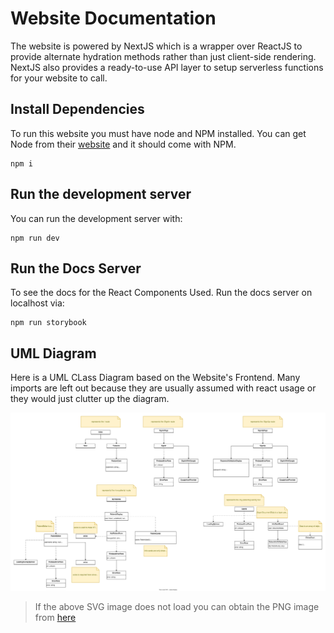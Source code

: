# Website Documentation

The website is powered by NextJS which is a wrapper over ReactJS to provide alternate hydration methods rather than just client-side rendering. NextJS also provides a ready-to-use API layer to setup serverless functions for your website to call.

## Install Dependencies

To run this website you must have node and NPM installed. You can get Node from their [website](https://nodejs.org/en/download) and it should come with NPM.

```
npm i
```

## Run the development server

You can run the development server with:

```
npm run dev
```

## Run the Docs Server

To see the docs for the React Components Used. Run the docs server on localhost via:

```
npm run storybook
```

## UML Diagram

Here is a UML CLass Diagram based on the Website's Frontend. Many imports are left out because they are usually assumed with react usage or they would just clutter up the diagram.

![UML_DIAGRAM](./public/FE-UML.svg)

> If the above SVG image does not load you can obtain the PNG image from [here](./public/FE-UML.png)